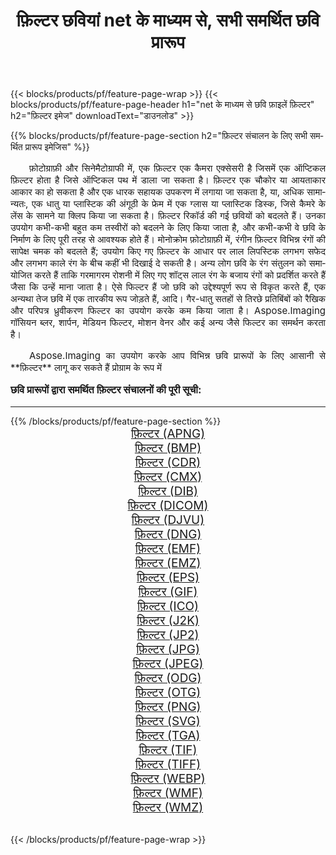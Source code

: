 ﻿---
title: फ़िल्टर छवियां net के माध्यम से, सभी समर्थित छवि प्रारूप 
weight: 3920
url: /hi/net/filter/ 
lang: hi
langdirlevel: 2
locales: zh-hans,ja,it,ru,de,es,fr,nl,id,lt,pl,pt,vi,tr,ko,zh-hant,ar,hi,th,sv,cs,uk,he
description: Aspose.Imaging का उपयोग करके आप net के माध्यम से आसानी से फ़िल्टर चित्र बना सकते हैं
---

{{< blocks/products/pf/feature-page-wrap >}}
{{< blocks/products/pf/feature-page-header h1="net के माध्यम से छवि फ़ाइलें फ़िल्टर" h2="फ़िल्टर इमेज" downloadText="डाउनलोड" >}}


{{% blocks/products/pf/feature-page-section  h2="फ़िल्टर संचालन के लिए सभी समर्थित प्रारूप इमेजिस" %}}
<p align="justify" style="text-indent:2em;font-size:15px;">
फ़ोटोग्राफ़ी और सिनेमैटोग्राफी में, एक फ़िल्टर एक कैमरा एक्सेसरी है जिसमें एक ऑप्टिकल फ़िल्टर होता है जिसे ऑप्टिकल पथ में डाला जा सकता है। फ़िल्टर एक चौकोर या आयताकार आकार का हो सकता है और एक धारक सहायक उपकरण में लगाया जा सकता है, या, अधिक सामान्यतः, एक धातु या प्लास्टिक की अंगूठी के फ्रेम में एक ग्लास या प्लास्टिक डिस्क, जिसे कैमरे के लेंस के सामने या क्लिप किया जा सकता है। फ़िल्टर रिकॉर्ड की गई छवियों को बदलते हैं। उनका उपयोग कभी-कभी बहुत कम तस्वीरों को बदलने के लिए किया जाता है, और कभी-कभी वे छवि के निर्माण के लिए पूरी तरह से आवश्यक होते हैं। मोनोक्रोम फ़ोटोग्राफ़ी में, रंगीन फ़िल्टर विभिन्न रंगों की सापेक्ष चमक को बदलते हैं; उपयोग किए गए फ़िल्टर के आधार पर लाल लिपस्टिक लगभग सफेद और लगभग काले रंग के बीच कहीं भी दिखाई दे सकती है। अन्य लोग छवि के रंग संतुलन को समायोजित करते हैं ताकि गरमागरम रोशनी में लिए गए शॉट्स लाल रंग के बजाय रंगों को प्रदर्शित करते हैं जैसा कि उन्हें माना जाता है। ऐसे फिल्टर हैं जो छवि को उद्देश्यपूर्ण रूप से विकृत करते हैं, एक अन्यथा तेज छवि में एक तारकीय रूप जोड़ते हैं, आदि। गैर-धातु सतहों से तिरछे प्रतिबिंबों को रैखिक और परिपत्र ध्रुवीकरण फिल्टर का उपयोग करके कम किया जाता है। Aspose.Imaging गॉसियन ब्लर, शार्पन, मेडियन फिल्टर, मोशन वेनर और कई अन्य जैसे फिल्टर का समर्थन करता है।
</p>
<p align="justify" style="text-indent:2em;font-size:15px;">
Aspose.Imaging का उपयोग करके आप विभिन्न छवि प्रारूपों के लिए आसानी से **फ़िल्टर** लागू कर सकते हैं प्रोग्राम के रूप में
</p>
<h3 style="margin-top:16px;">
छवि प्रारूपों द्वारा समर्थित फ़िल्टर संचालनों की पूरी सूची:
</h3>
<hr/>
{{% /blocks/products/pf/feature-page-section %}}
<div class="container-fluid productfamilypage bg-gray">
    <div class="convertypes bg-gray agp-content section">
        <div class="container">
		<div class="row other-converters" style="gap: 10px;font-size: 19px;text-align:center;">
		    <div class='col-md-3 other-converter remove-lp remove-rp'><a href="/imaging/hi/net/filter/apng/" style="padding:15px;">फ़िल्टर (APNG)</a></div><div class='col-md-3 other-converter remove-lp remove-rp'><a href="/imaging/hi/net/filter/bmp/" style="padding:15px;">फ़िल्टर (BMP)</a></div><div class='col-md-3 other-converter remove-lp remove-rp'><a href="/imaging/hi/net/filter/cdr/" style="padding:15px;">फ़िल्टर (CDR)</a></div><div class='col-md-3 other-converter remove-lp remove-rp'><a href="/imaging/hi/net/filter/cmx/" style="padding:15px;">फ़िल्टर (CMX)</a></div><div class='col-md-3 other-converter remove-lp remove-rp'><a href="/imaging/hi/net/filter/dib/" style="padding:15px;">फ़िल्टर (DIB)</a></div><div class='col-md-3 other-converter remove-lp remove-rp'><a href="/imaging/hi/net/filter/dicom/" style="padding:15px;">फ़िल्टर (DICOM)</a></div><div class='col-md-3 other-converter remove-lp remove-rp'><a href="/imaging/hi/net/filter/djvu/" style="padding:15px;">फ़िल्टर (DJVU)</a></div><div class='col-md-3 other-converter remove-lp remove-rp'><a href="/imaging/hi/net/filter/dng/" style="padding:15px;">फ़िल्टर (DNG)</a></div><div class='col-md-3 other-converter remove-lp remove-rp'><a href="/imaging/hi/net/filter/emf/" style="padding:15px;">फ़िल्टर (EMF)</a></div><div class='col-md-3 other-converter remove-lp remove-rp'><a href="/imaging/hi/net/filter/emz/" style="padding:15px;">फ़िल्टर (EMZ)</a></div><div class='col-md-3 other-converter remove-lp remove-rp'><a href="/imaging/hi/net/filter/eps/" style="padding:15px;">फ़िल्टर (EPS)</a></div><div class='col-md-3 other-converter remove-lp remove-rp'><a href="/imaging/hi/net/filter/gif/" style="padding:15px;">फ़िल्टर (GIF)</a></div><div class='col-md-3 other-converter remove-lp remove-rp'><a href="/imaging/hi/net/filter/ico/" style="padding:15px;">फ़िल्टर (ICO)</a></div><div class='col-md-3 other-converter remove-lp remove-rp'><a href="/imaging/hi/net/filter/j2k/" style="padding:15px;">फ़िल्टर (J2K)</a></div><div class='col-md-3 other-converter remove-lp remove-rp'><a href="/imaging/hi/net/filter/jp2/" style="padding:15px;">फ़िल्टर (JP2)</a></div><div class='col-md-3 other-converter remove-lp remove-rp'><a href="/imaging/hi/net/filter/jpg/" style="padding:15px;">फ़िल्टर (JPG)</a></div><div class='col-md-3 other-converter remove-lp remove-rp'><a href="/imaging/hi/net/filter/jpeg/" style="padding:15px;">फ़िल्टर (JPEG)</a></div><div class='col-md-3 other-converter remove-lp remove-rp'><a href="/imaging/hi/net/filter/odg/" style="padding:15px;">फ़िल्टर (ODG)</a></div><div class='col-md-3 other-converter remove-lp remove-rp'><a href="/imaging/hi/net/filter/otg/" style="padding:15px;">फ़िल्टर (OTG)</a></div><div class='col-md-3 other-converter remove-lp remove-rp'><a href="/imaging/hi/net/filter/png/" style="padding:15px;">फ़िल्टर (PNG)</a></div><div class='col-md-3 other-converter remove-lp remove-rp'><a href="/imaging/hi/net/filter/svg/" style="padding:15px;">फ़िल्टर (SVG)</a></div><div class='col-md-3 other-converter remove-lp remove-rp'><a href="/imaging/hi/net/filter/tga/" style="padding:15px;">फ़िल्टर (TGA)</a></div><div class='col-md-3 other-converter remove-lp remove-rp'><a href="/imaging/hi/net/filter/tif/" style="padding:15px;">फ़िल्टर (TIF)</a></div><div class='col-md-3 other-converter remove-lp remove-rp'><a href="/imaging/hi/net/filter/tiff/" style="padding:15px;">फ़िल्टर (TIFF)</a></div><div class='col-md-3 other-converter remove-lp remove-rp'><a href="/imaging/hi/net/filter/webp/" style="padding:15px;">फ़िल्टर (WEBP)</a></div><div class='col-md-3 other-converter remove-lp remove-rp'><a href="/imaging/hi/net/filter/wmf/" style="padding:15px;">फ़िल्टर (WMF)</a></div><div class='col-md-3 other-converter remove-lp remove-rp'><a href="/imaging/hi/net/filter/wmz/" style="padding:15px;">फ़िल्टर (WMZ)</a></div>
                </div>
        </div>
    </div>
</div>
<br/>

{{< /blocks/products/pf/feature-page-wrap >}}
